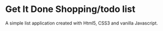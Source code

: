 # Get It Done Shopping/todo list

A simple list application created with Html5, CSS3 and vanilla Javascript.
